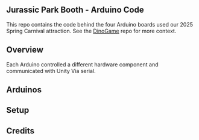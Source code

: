 ## Jurassic Park Booth - Arduino Code
This repo contains the code behind the four Arduino boards used our 2025 Spring Carnival attraction. See the [DinoGame](github.com/p0nk0/DinoGame) repo for more context.

## Overview
Each Arduino controlled a different hardware component and communicated with Unity Via serial.
 
## Arduinos


## Setup

## Credits
